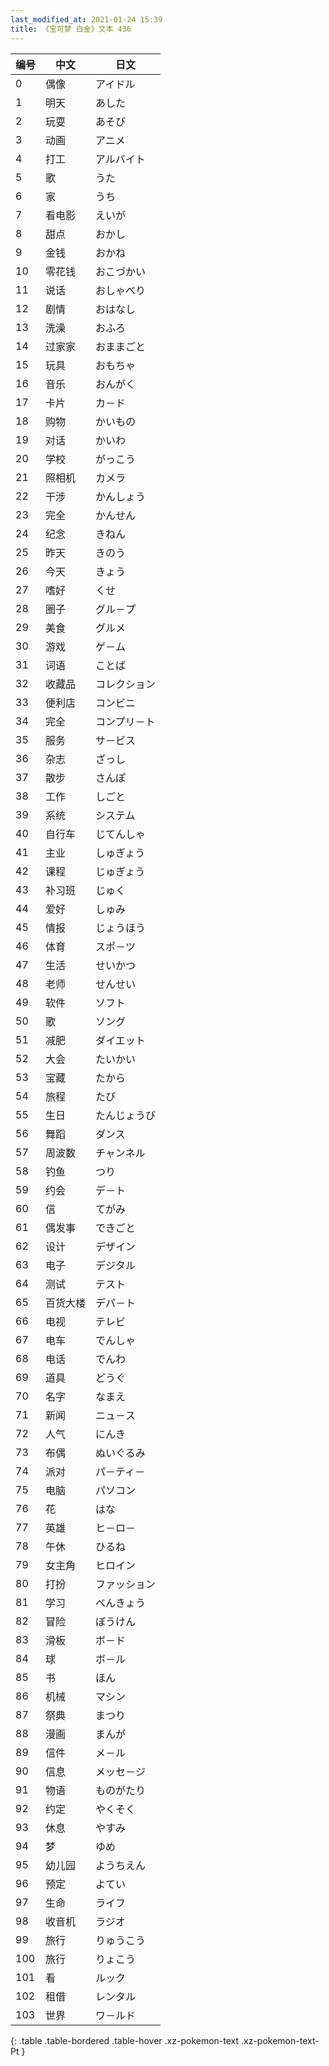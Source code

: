 ```yaml
---
last_modified_at: 2021-01-24 15:39
title: 《宝可梦 白金》文本 436
---
```

| 编号 | 中文 | 日文 |
| ---- | ---- | ---- |
| 0 | 偶像 | アイドル |
| 1 | 明天 | あした |
| 2 | 玩耍 | あそび |
| 3 | 动画 | アニメ |
| 4 | 打工 | アルバイト |
| 5 | 歌 | うた |
| 6 | 家 | うち |
| 7 | 看电影 | えいが |
| 8 | 甜点 | おかし |
| 9 | 金钱 | おかね |
| 10 | 零花钱 | おこづかい |
| 11 | 说话 | おしゃべり |
| 12 | 剧情 | おはなし |
| 13 | 洗澡 | おふろ |
| 14 | 过家家 | おままごと |
| 15 | 玩具 | おもちゃ |
| 16 | 音乐 | おんがく |
| 17 | 卡片 | カ－ド |
| 18 | 购物 | かいもの |
| 19 | 对话 | かいわ |
| 20 | 学校 | がっこう |
| 21 | 照相机 | カメラ |
| 22 | 干涉 | かんしょう |
| 23 | 完全 | かんせん |
| 24 | 纪念 | きねん |
| 25 | 昨天 | きのう |
| 26 | 今天 | きょう |
| 27 | 嗜好 | くせ |
| 28 | 圈子 | グル－プ |
| 29 | 美食 | グルメ |
| 30 | 游戏 | ゲ－ム |
| 31 | 词语 | ことば |
| 32 | 收藏品 | コレクション |
| 33 | 便利店 | コンビニ |
| 34 | 完全 | コンプリ－ト |
| 35 | 服务 | サ－ビス |
| 36 | 杂志 | ざっし |
| 37 | 散步 | さんぽ |
| 38 | 工作 | しごと |
| 39 | 系统 | システム |
| 40 | 自行车 | じてんしゃ |
| 41 | 主业 | しゅぎょう |
| 42 | 课程 | じゅぎょう |
| 43 | 补习班 | じゅく |
| 44 | 爱好 | しゅみ |
| 45 | 情报 | じょうほう |
| 46 | 体育 | スポ－ツ |
| 47 | 生活 | せいかつ |
| 48 | 老师 | せんせい |
| 49 | 软件 | ソフト |
| 50 | 歌 | ソング |
| 51 | 减肥 | ダイエット |
| 52 | 大会 | たいかい |
| 53 | 宝藏 | たから |
| 54 | 旅程 | たび |
| 55 | 生日 | たんじょうび |
| 56 | 舞蹈 | ダンス |
| 57 | 周波数 | チャンネル |
| 58 | 钓鱼 | つり |
| 59 | 约会 | デ－ト |
| 60 | 信 | てがみ |
| 61 | 偶发事 | できごと |
| 62 | 设计 | デザイン |
| 63 | 电子 | デジタル |
| 64 | 测试 | テスト |
| 65 | 百货大楼 | デパ－ト |
| 66 | 电视 | テレビ |
| 67 | 电车 | でんしゃ |
| 68 | 电话 | でんわ |
| 69 | 道具 | どうぐ |
| 70 | 名字 | なまえ |
| 71 | 新闻 | ニュ－ス |
| 72 | 人气 | にんき |
| 73 | 布偶 | ぬいぐるみ |
| 74 | 派对 | パ－ティ－ |
| 75 | 电脑 | パソコン |
| 76 | 花 | はな |
| 77 | 英雄 | ヒ－ロ－ |
| 78 | 午休 | ひるね |
| 79 | 女主角 | ヒロイン |
| 80 | 打扮 | ファッション |
| 81 | 学习 | べんきょう |
| 82 | 冒险 | ぼうけん |
| 83 | 滑板 | ボ－ド |
| 84 | 球 | ボ－ル |
| 85 | 书 | ほん |
| 86 | 机械 | マシン |
| 87 | 祭典 | まつり |
| 88 | 漫画 | まんが |
| 89 | 信件 | メ－ル |
| 90 | 信息 | メッセ－ジ |
| 91 | 物语 | ものがたり |
| 92 | 约定 | やくそく |
| 93 | 休息 | やすみ |
| 94 | 梦 | ゆめ |
| 95 | 幼儿园 | ようちえん |
| 96 | 预定 | よてい |
| 97 | 生命 | ライフ |
| 98 | 收音机 | ラジオ |
| 99 | 旅行 | りゅうこう |
| 100 | 旅行 | りょこう |
| 101 | 看 | ルック |
| 102 | 租借 | レンタル |
| 103 | 世界 | ワ－ルド |
{: .table .table-bordered .table-hover .xz-pokemon-text .xz-pokemon-text-Pt }